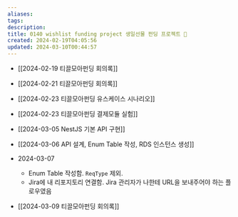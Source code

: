 ```yaml
---
aliases: 
tags: 
description:
title: 0140 wishlist funding project 생일선물 펀딩 프로젝트 🎁
created: 2024-02-19T04:05:56
updated: 2024-03-10T00:44:57
---
```


- [[2024-02-19 티끌모아펀딩 회의록]]
- [[2024-02-21 티끌모아펀딩 회의록]]
- [[2024-02-23 티끌모아펀딩 유스케이스 시나리오]]
- [[2024-02-23 티끌모아펀딩 결제모듈 실험]]

- [[2024-03-05 NestJS 기본 API 구현]]
- [[2024-03-06 API 설계, Enum Table 작성, RDS 인스턴스 생성]]
- 2024-03-07
	- Enum Table 작성함. `ReqType` 제외.
	- Jira에 내 리포지토리 연결함. Jira 관리자가 나한테 URL을 보내주어야 하는 플로우였음

- [[2024-03-09 티끌모아펀딩 회의록]]
